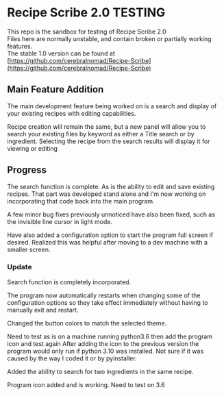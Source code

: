 # Recipe Scribe 2.0 TESTING

This repo is the sandbox for testing of Recipe Scribe 2.0  
Files here are normally unstable, and contain broken or partially working features.  
The stable 1.0 version can be found at [https://github.com/cerebralnomad/Recipe-Scribe](https://github.com/cerebralnomad/Recipe-Scribe)

## Main Feature Addition

The main development feature being worked on is a search and display of your 
existing recipes with editing capabilities.

Recipe creation will remain the same, but a new panel will allow you to search 
your existing files by keyword as either a Title search or by ingredient.
Selecting the recipe from the search results will display it for viewing or editing
 
## Progress

The search function is complete. As is the ability to edit and save existing recipes.
That part was developed stand alone and I'm now working on incorporating that code 
back into the main program.

A few minor bug fixes previously unnoticed have also been fixed, such as the invisible 
line cursor in light mode. 

Have also added a configuration option to start the program full screen if desired.
Realized this was helpful after moving to a dev machine with a smaller screen.

### Update

Search function is completely incorporated.

The program now automatically restarts when changing some of the configuration
options so they take effect immediately without having to manually exit and
restart.

Changed the button colors to match the selected theme.

Need to test as is on a machine running python3.6 then add the program icon and
test again
After adding the icon to the previous version the program would only run if
python 3.10 was installed.
Not sure if it was caused by the way I coded it or by pyinstaller.

Added the ability to search for two ingredients in the same recipe.

Program icon added and is working. Need to test on 3.6





